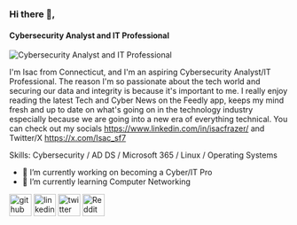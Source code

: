 ### Hi there 👋,
#### Cybersecurity Analyst and IT Professional
![Cybersecurity Analyst and IT Professional](https://media.licdn.com/dms/image/v2/D4E16AQETe4gArD3Aiw/profile-displaybackgroundimage-shrink_350_1400/profile-displaybackgroundimage-shrink_350_1400/0/1697039706057?e=1728518400&v=beta&t=ssR433hcaDSV44lYTo2doliRenN8kELcOe-LI692f8k)

I'm Isac from Connecticut, and I'm an aspiring Cybersecurity Analyst/IT Professional. The reason I'm so passionate about the tech world and securing our data and integrity is because it's important to me. I really enjoy reading the latest Tech and Cyber News on the Feedly app, keeps my mind fresh and up to date on what's going on in the technology industry especially because we are going into a new era of everything technical. You can check out my socials https://www.linkedin.com/in/isacfrazer/ and Twitter/X https://x.com/Isac_sf7

Skills: Cybersecurity / AD DS / Microsoft 365 / Linux / Operating Systems

- 🔭 I’m currently working on becoming a Cyber/IT Pro 
- 🌱 I’m currently learning Computer Networking 


[<img src='https://cdn.jsdelivr.net/npm/simple-icons@3.0.1/icons/github.svg' alt='github' height='40'>](https://github.com/IFrazer)  [<img src='https://cdn.jsdelivr.net/npm/simple-icons@3.0.1/icons/linkedin.svg' alt='linkedin' height='40'>](https://www.linkedin.com/in/https://www.linkedin.com/in/isacfrazer//)  [<img src='https://cdn.jsdelivr.net/npm/simple-icons@3.0.1/icons/twitter.svg' alt='twitter' height='40'>](https://twitter.com/https://x.com/Isac_sf7)  [<img src='https://cdn.jsdelivr.net/npm/simple-icons@3.0.1/icons/reddit.svg' alt='Reddit' height='40'>](https://www.reddit.com/user/https://www.reddit.com/user/ISF__/)  


